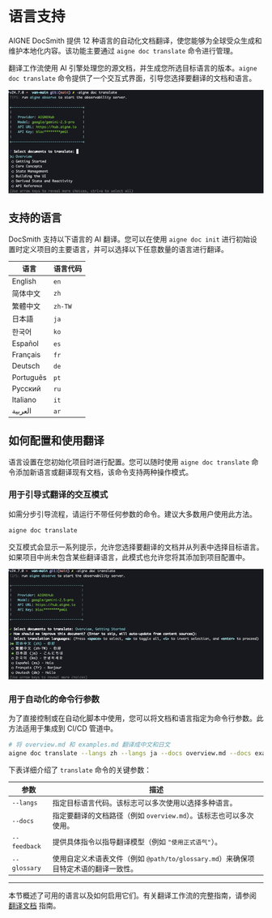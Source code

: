 # 语言支持

AIGNE DocSmith 提供 12 种语言的自动化文档翻译，使您能够为全球受众生成和维护本地化内容。该功能主要通过 `aigne doc translate` 命令进行管理。

翻译工作流使用 AI 引擎处理您的源文档，并生成您所选目标语言的版本。`aigne doc translate` 命令提供了一个交互式界面，引导您选择要翻译的文档和语言。

![交互式文档翻译流程](../assets/screenshots/doc-translate.png)

## 支持的语言

DocSmith 支持以下语言的 AI 翻译。您可以在使用 `aigne doc init` 进行初始设置时定义项目的主要语言，并可以选择以下任意数量的语言进行翻译。

| 语言 | 语言代码 |
|---|---|
| English | `en` |
| 简体中文 | `zh` |
| 繁體中文 | `zh-TW` |
| 日本語 | `ja` |
| 한국어 | `ko` |
| Español | `es` |
| Français | `fr` |
| Deutsch | `de` |
| Português | `pt` |
| Русский | `ru` |
| Italiano | `it` |
| العربية | `ar` |

## 如何配置和使用翻译

语言设置在您初始化项目时进行配置。您可以随时使用 `aigne doc translate` 命令添加新语言或翻译现有文档，该命令支持两种操作模式。

### 用于引导式翻译的交互模式

如需分步引导流程，请运行不带任何参数的命令。建议大多数用户使用此方法。

```bash 交互式翻译 icon=lucide:wand
aigne doc translate
```

交互模式会显示一系列提示，允许您选择要翻译的文档并从列表中选择目标语言。如果项目中尚未包含某些翻译语言，此模式也允许您将其添加到项目配置中。

![选择目标翻译语言](../assets/screenshots/doc-translate-langs.png)

### 用于自动化的命令行参数

为了直接控制或在自动化脚本中使用，您可以将文档和语言指定为命令行参数。此方法适用于集成到 CI/CD 管道中。

```bash 命令示例 icon=lucide:terminal
# 将 overview.md 和 examples.md 翻译成中文和日文
aigne doc translate --langs zh --langs ja --docs overview.md --docs examples.md
```

下表详细介绍了 `translate` 命令的关键参数：

| 参数 | 描述 |
|---|---|
| `--langs` | 指定目标语言代码。该标志可以多次使用以选择多种语言。 |
| `--docs` | 指定要翻译的文档路径（例如 `overview.md`）。该标志也可以多次使用。 |
| `--feedback` | 提供具体指令以指导翻译模型（例如 `"使用正式语气"`）。 |
| `--glossary` | 使用自定义术语表文件（例如 `@path/to/glossary.md`）来确保项目特定术语的翻译一致性。 |

---

本节概述了可用的语言以及如何启用它们。有关翻译工作流的完整指南，请参阅 [翻译文档](./features-translate-documentation.md) 指南。